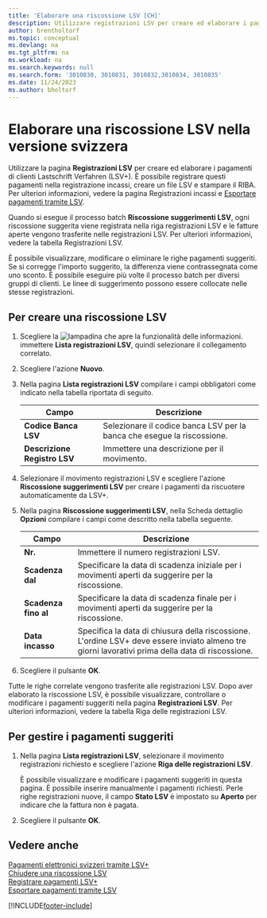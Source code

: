```yaml
---
title: 'Elaborare una riscossione LSV [CH]'
description: Utilizzare registrazioni LSV per creare ed elaborare i pagamenti di clienti Lastschrift Verfahren (LSV+).
author: brentholtorf
ms.topic: conceptual
ms.devlang: na
ms.tgt_pltfrm: na
ms.workload: na
ms.search.keywords: null
ms.search.form: '3010830, 3010831, 3010832,3010834, 3010835'
ms.date: 11/24/2023
ms.author: bholtorf
---
```

# <a name="process-an-lsv-collection-in-the-swiss-version"></a>Elaborare una riscossione LSV nella versione svizzera
Utilizzare la pagina **Registrazioni LSV** per creare ed elaborare i pagamenti di clienti Lastschrift Verfahren (LSV+). È possibile registrare questi pagamenti nella registrazione incassi, creare un file LSV e stampare il RIBA. Per ulteriori informazioni, vedere la pagina Registrazioni incassi e [Esportare pagamenti tramite LSV](how-to-export-payments-using-lsv.md).  

Quando si esegue il processo batch **Riscossione suggerimenti LSV**, ogni riscossione suggerita viene registrata nella riga registrazioni LSV e le fatture aperte vengono trasferite nelle registrazioni LSV. Per ulteriori informazioni, vedere la tabella Registrazioni LSV.  

È possibile visualizzare, modificare o eliminare le righe pagamenti suggeriti. Se si corregge l'importo suggerito, la differenza viene contrassegnata come uno sconto. È possibile eseguire più volte il processo batch per diversi gruppi di clienti. Le linee di suggerimento possono essere collocate nelle stesse registrazioni.  

## <a name="to-create-an-lsv-collection"></a>Per creare una riscossione LSV

1.  Scegliere la ![lampadina che apre la funzionalità delle informazioni.](../../media/ui-search/search_small.png "Informazioni sull'operazione che si desidera eseguire") immettere **Lista registrazioni LSV**, quindi selezionare il collegamento correlato.  
2.  Scegliere l'azione **Nuovo**.  
3.  Nella pagina **Lista registrazioni LSV** compilare i campi obbligatori come indicato nella tabella riportata di seguito.  

    |Campo|Descrizione|  
    |---------------------------------|---------------------------------------|  
    |**Codice Banca LSV**|Selezionare il codice banca LSV per la banca che esegue la riscossione.|  
    |**Descrizione Registro LSV**|Immettere una descrizione per il movimento.|

4.  Selezionare il movimento registrazioni LSV e scegliere l'azione **Riscossione suggerimenti LSV** per creare i pagamenti da riscuotere automaticamente da LSV+.  
5.  Nella pagina **Riscossione suggerimenti LSV**, nella Scheda dettaglio **Opzioni** compilare i campi come descritto nella tabella seguente.  

    |Campo|Descrizione|  
    |---------------------------------|---------------------------------------|  
    |**Nr.**|Immettere il numero registrazioni LSV.|  
    |**Scadenza dal**|Specificare la data di scadenza iniziale per i movimenti aperti da suggerire per la riscossione.|  
    |**Scadenza fino al**|Specificare la data di scadenza finale per i movimenti aperti da suggerire per la riscossione.|  
    |**Data incasso**|Specifica la data di chiusura della riscossione. L'ordine LSV+ deve essere inviato almeno tre giorni lavorativi prima della data di riscossione.|  

6.  Scegliere il pulsante **OK**.  

Tutte le righe correlate vengono trasferite alle registrazioni LSV. Dopo aver elaborato la riscossione LSV, è possibile visualizzare, controllare o modificare i pagamenti suggeriti nella pagina **Registrazioni LSV**. Per ulteriori informazioni, vedere la tabella Riga delle registrazioni LSV.  

## <a name="to-manage-suggested-payments"></a>Per gestire i pagamenti suggeriti

1.  Nella pagina **Lista registrazioni LSV**, selezionare il movimento registrazioni richiesto e scegliere l'azione **Riga delle registrazioni LSV**.  

    È possibile visualizzare e modificare i pagamenti suggeriti in questa pagina. È possibile inserire manualmente i pagamenti richiesti. Perle righe registrazioni nuove, il campo **Stato LSV** è impostato su **Aperto** per indicare che la fattura non è pagata.  

3.  Scegliere il pulsante **OK**.  

## <a name="see-also"></a>Vedere anche
 [Pagamenti elettronici svizzeri tramite LSV+](swiss-electronic-payments-using-lsv-.md)   
 [Chiudere una riscossione LSV](how-to-close-an-lsv-collection.md)   
 [Registrare pagamenti LSV+](how-to-post-lsv-payments.md)   
 [Esportare pagamenti tramite LSV](how-to-export-payments-using-lsv.md)


[!INCLUDE[footer-include](../../includes/footer-banner.md)]
